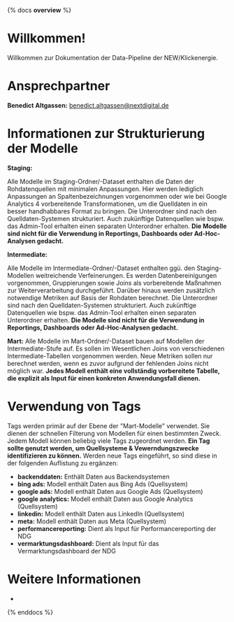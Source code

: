 {% docs __overview__ %}
# Willkommen! 

Willkommen zur Dokumentation der Data-Pipeline der NEW/Klickenergie.

# Ansprechpartner
**Benedict Altgassen:** benedict.altgassen@nextdigital.de

# Informationen zur Strukturierung der Modelle
**Staging:**

Alle Modelle im Staging-Ordner/-Dataset enthalten die Daten der Rohdatenquellen mit minimalen Anpassungen.
Hier werden lediglich Anpassungen an Spaltenbezeichnungen vorgenommen oder wie bei Google Analytics 4 vorbereitende Transformationen, um die Quelldaten in ein besser handhabbares Format zu bringen.
Die Unterordner sind nach den Quelldaten-Systemen strukturiert. Auch zukünftige Datenquellen wie bspw. das Admin-Tool erhalten einen separaten Unterordner erhalten.
**Die Modelle sind nicht für die Verwendung in Reportings, Dashboards oder Ad-Hoc-Analysen gedacht.**

**Intermediate:**

Alle Modelle im Intermediate-Ordner/-Dataset enthalten ggü. den Staging-Modellen weitreichende Verfeinerungen. Es werden Datenbereinigungen vorgenommen, Gruppierungen sowie Joins als vorbereitende Maßnahmen zur Weiterverarbeitung durchgeführt. Darüber hinaus werden zusätzlich notwendige Metriken auf Basis der Rohdaten berechnet.
Die Unterordner sind nach den Quelldaten-Systemen strukturiert. Auch zukünftige Datenquellen wie bspw. das Admin-Tool erhalten einen separaten Unterordner erhalten.
**Die Modelle sind nicht für die Verwendung in Reportings, Dashboards oder Ad-Hoc-Analysen gedacht.**

**Mart:**
Alle Modelle im Mart-Ordner/-Dataset bauen auf Modellen der Intermediate-Stufe auf. Es sollen im Wesentlichen Joins von verschiedenen Intermediate-Tabellen vorgenommen werden. Neue Metriken sollen nur berechnet werden, wenn es zuvor aufgrund der fehlenden Joins nicht möglich war.
**Jedes Modell enthält eine vollständig vorbereitete Tabelle, die explizit als Input für einen konkreten Anwendungsfall dienen.**

# Verwendung von Tags

Tags werden primär auf der Ebene der "Mart-Modelle" verwendet. Sie dienen der schnellen Filterung von Modellen für einen bestimmten Zweck. Jedem Modell können beliebig viele Tags zugeordnet werden. 
**Ein Tag sollte genutzt werden, um Quellsysteme & Vewerndungszwecke identifizieren zu können.** Werden neue Tags eingeführt, so sind diese in der folgenden Auflistung zu ergänzen:
- **backenddaten:** Enthält Daten aus Backendsystemen
- **bing ads:** Modell enthält Daten aus Bing Ads (Quellsystem)
- **google ads:** Modell enthält Daten aus Google Ads (Quellsystem)
- **google analytics:** Modell enthält Daten aus Google Analytics (Quellsystem)
- **linkedin:** Modell enthält Daten aus LinkedIn (Quellsystem)
- **meta:** Modell enthält Daten aus Meta (Quellsystem)
- **performancereporting:** Dient als Input für Performancereporting der NDG
- **vermarktungsdashboard:** Dient als Input für das Vermarktungsdashboard der NDG

# Weitere Informationen
-

{% enddocs %}